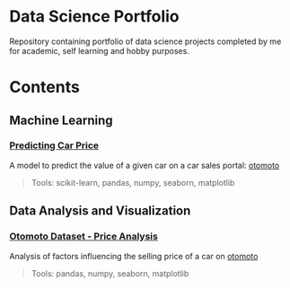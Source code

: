 # Data Science Portfolio

Repository containing portfolio of data science projects completed by me for academic, self learning and hobby purposes. 

# Contents
## Machine Learning
### [Predicting Car Price](../otomoto/CarPricePrediction.ipynb)
A model to predict the value of a given car on a car sales portal: [otomoto](otomoto.pl)
> Tools: scikit-learn, pandas, numpy, seaborn, matplotlib 
## Data Analysis and Visualization
### [Otomoto Dataset - Price Analysis](../otomoto/OtomotoDatasetAnalysis.ipynb)
Analysis of factors influencing the selling price of a car on [otomoto](otomoto.pl)
> Tools: pandas, numpy, seaborn, matplotlib 
